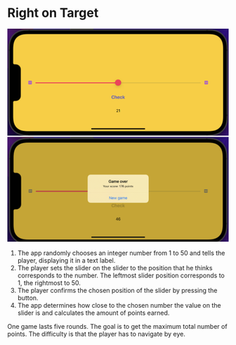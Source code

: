 # Right on Target 

![Screenshot](screenOne.png)
![Screenshot](screenTwo.png)

1. The app randomly chooses an integer number from 1 to 50 and tells the player, displaying it in a text label.
2. The player sets the slider on the slider to the position that he thinks corresponds to the number. The leftmost slider position corresponds to 1, the rightmost to 50.
3. The player confirms the chosen position of the slider by pressing the button.
4. The app determines how close to the chosen number the value on the slider is and calculates the amount of points earned.

One game lasts five rounds. The goal is to get the maximum total number of points. The difficulty is that the player has to navigate by eye.
